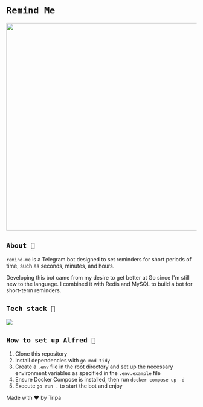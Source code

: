 # `Remind Me`

<img src="https://res.cloudinary.com/dxsrkhb6k/image/upload/v1723937523/ztjn3rcbypsjvt29x1wa.jpg" width="800" height="550" />

## `About 📜`

`remind-me` is a Telegram bot designed to set reminders for short periods of time, such as seconds, minutes, and hours.

Developing this bot came from my desire to get better at Go since I'm still new to the language. I combined it with Redis and MySQL to build a bot for short-term reminders.

## `Tech stack 🔧`

[![](https://skillicons.dev/icons?i=go,mysql,redis)](https://skillicons.dev)

## `How to set up Alfred 🤖`

1. Clone this repository
2. Install dependencies with `go mod tidy`
3. Create a `.env` file in the root directory and set up the necessary environment variables as specified in the `.env.example` file
4. Ensure Docker Compose is installed, then run `docker compose up -d`
5. Execute `go run .` to start the bot and enjoy

Made with ❤️ by Tripa
